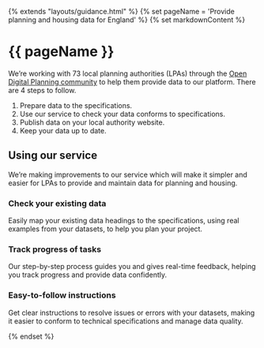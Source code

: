 {% extends "layouts/guidance.html" %}
{% set pageName = 'Provide planning and housing data for England' %}
{% set markdownContent %}

# {{ pageName }}

We’re working with 73 local planning authorities (LPAs) through the <a class="govuk-link" href="https://opendigitalplanning.org/community-members" target="_blank">Open Digital Planning community</a> to help them provide data to our platform. There are 4 steps to follow.

1. Prepare data to the specifications.
1. Use our service to check your data conforms to specifications.
1. Publish data on your local authority website.
1. Keep your data up to date.

## Using our service

We’re making improvements to our service which will make it simpler and easier for LPAs to provide and maintain data for planning and housing.

### Check your existing data

Easily map your existing data headings to the specifications, using real examples from your datasets, to help you plan your project.

### Track progress of tasks

Our step-by-step process guides you and gives real-time feedback, helping you track progress and provide data confidently.

### Easy-to-follow instructions

Get clear instructions to resolve issues or errors with your datasets, making it easier to conform to technical specifications and manage data quality.

{% endset %}
